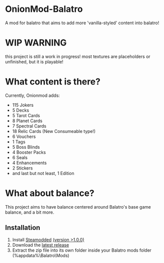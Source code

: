 # OnionMod-Balatro

A mod for balatro that aims to add more 'vanilla-styled' content into balatro!

# WIP WARNING

this project is still a work in progress!
most textures are placeholders or unfinished,
but it is playable!

# What content is there?

Currently, Onionmod adds:
 - 115 Jokers
 - 5 Decks
 - 5 Tarot Cards
 - 8 Planet Cards
 - 7 Spectral Cards
 - 18 Relic Cards (New Consumeable type!)
 - 6 Vouchers
 - 1 Tags
 - 5 Boss Blinds
 - 4 Booster Packs
 - 6 Seals
 - 4 Enhancements
 - 2 Stickers
 - and last but not least, 1 Edition

# What about balance?

This project aims to have balance centered around Balatro's base game balance, and a bit more.

## Installation

1. Install [Steamodded](https://github.com/Steamopollys/Steamodded) [(version >1.0.0)](https://github.com/Steamodded/smods/wiki)
2. Download the [latest release](https://github.com/cruncheronion0z0/OnionMod-Balatro/releases)
3. Extract the zip file into its own folder inside your Balatro mods folder (%appdata%\Balatro\Mods)
